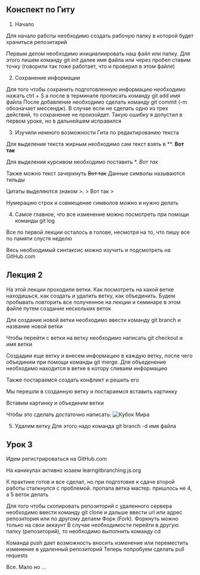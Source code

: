 ## Конспект по Гиту
1. Начало

Для начало работы необходимо создать рабочую папку в которой будет храниться репозитарий

Первым делом необходимо инициалиировать наш файл или папку. Для этого пишем команду git init далее имя файла или через пробел ставим точку (говорили так тоже работает, что и проверил в этом файле)

2. Сохранение информации

Для того чтобы сохранить подготовленную информацию необходимо нажать ctrl + S а после в терминале прописать команду git add имя файла
После добавление необходимо сделать команду  git commit (-m обозначает мессендж). В случае если не сделать одно из трех действий, то сохранение не произойдет. Такую ошибку я допустил в первом уроке, но в дальнейшем исправился

3. Изучили немного возможности Гита по редактированию текста

Для выделения текста жирным необходимо сам текст взять в **. **Вот так**

Для выделения курсивом необходимо поставить *. *Вот так*

Также можно текст зачеркнуть ~~Вот так~~ Данные символы называются тильды

Цитаты выделяются знаком >. > Вот так >

Нумерацию строк и совмещение символов можно и нужно делать

4. Самое главное, что все изменение можно посмотреть при помощи команды git log

Все по первой лекции осталось в голове, несмотря на то, что пишу все по памяти спустя неделю

Весь необходимый синтаксис можно изучить и подсмотреть на GitHub.com


## Лекция 2

На этой лекции проходили ветки. Как посмотреть на какой ветке находишься, как создать и удалить ветку, как объединить. Будем пробывать повторить все полученное на лекции и семинаре в этом файле путем создание нескольких веток

Для создание новой ветки необходимо ввести команду git branch и название новой ветки

Чтобы перейти с ветки на ветку необходимо написать git checkout  и имя ветки

Создадим еще ветку и внесем информацию в каждую ветку, после чего объединим при помощи команды git merge. Для объеденение необходимо находится в ветке в котору сливаем информацию

Также постараемся создать конфликт и решить его

Мы перешли в созданную ветку и постараемся вставить картинку

Вставим картинку и объединим ветки

Чтобы это сделать достаточно написать:
![Кубок Мира](Leo.jpg)

5. Удалим ветку
Для этого надо команда git branch -d имя файла

## Урок 3

Идем регистрироваться на GitHub.com

На каникулах активно юзаем learngitbranching.js.org

К практике готов и все сделал, но при подготовке к сдаче второй работы сталкнулся с проблемой. пропала ветка мастер. пришлось не 4, а 5 веток делать

Для того чтобы скопировать репозиторий с удаленного сервера необходимо ввести команду git clone и дальше ввести url или адрес репозитория или по другому делаем Форк (Fork). Форкнуть можно только на свои аккаунт
В случае необходимости перейти в другую папку (репозиторий), то необходимо выполнить команду cd 

Команда push дает возможность вносить изменение или переместить изменение в удаленный репозиторий
Теперь попробуем сделать pull requests

Все. Мало но ...
